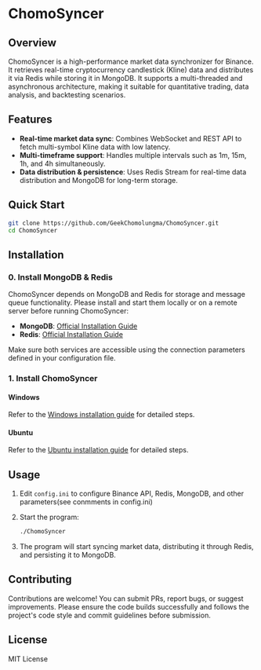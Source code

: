 # ChomoSyncer

## Overview

ChomoSyncer is a high-performance market data synchronizer for Binance. It retrieves real-time cryptocurrency candlestick (Kline) data and distributes it via Redis while storing it in MongoDB. It supports a multi-threaded and asynchronous architecture, making it suitable for quantitative trading, data analysis, and backtesting scenarios.

## Features

* **Real-time market data sync**: Combines WebSocket and REST API to fetch multi-symbol Kline data with low latency.
* **Multi-timeframe support**: Handles multiple intervals such as 1m, 15m, 1h, and 4h simultaneously.
* **Data distribution & persistence**: Uses Redis Stream for real-time data distribution and MongoDB for long-term storage.

## Quick Start

```bash
git clone https://github.com/GeekChomolungma/ChomoSyncer.git
cd ChomoSyncer
```

## Installation

### 0. Install MongoDB & Redis

ChomoSyncer depends on MongoDB and Redis for storage and message queue functionality. Please install and start them locally or on a remote server before running ChomoSyncer:

* **MongoDB**: [Official Installation Guide](https://www.mongodb.com/docs/manual/installation/)
* **Redis**: [Official Installation Guide](https://redis.io/docs/latest/operate/rc/rc-quickstart/)

Make sure both services are accessible using the connection parameters defined in your configuration file.

### 1. Install ChomoSyncer

#### Windows
Refer to the [Windows installation guide](install_guide_win.md) for detailed steps.

#### Ubuntu
Refer to the [Ubuntu installation guide](install_guide_ubu.md) for detailed steps.

## Usage

1. Edit `config.ini` to configure Binance API, Redis, MongoDB, and other parameters(see conmments in config.ini)
2. Start the program:

   ```bash
   ./ChomoSyncer
   ```
3. The program will start syncing market data, distributing it through Redis, and persisting it to MongoDB.

## Contributing

Contributions are welcome! You can submit PRs, report bugs, or suggest improvements. Please ensure the code builds successfully and follows the project's code style and commit guidelines before submission.

## License

MIT License
